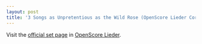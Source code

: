 ```yaml
---
layout: post
title: '3 Songs as Unpretentious as the Wild Rose (OpenScore Lieder Corpus)'
---
```


Visit the [official set page] in [OpenScore Lieder].

[official set page]: https://musescore.com/openscore-lieder-corpus/sets/5106885
[OpenScore Lieder]: https://musescore.com/openscore-lieder-corpus

